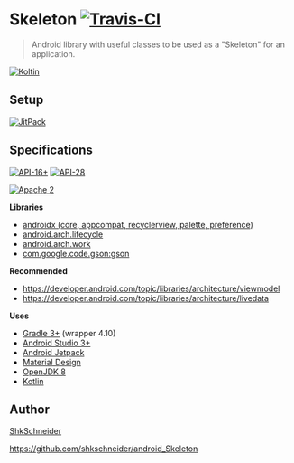 Skeleton [![Travis-CI](https://travis-ci.org/shkschneider/android_Skeleton.svg?branch=master)](https://travis-ci.org/shkschneider/android_Skeleton)
========

> Android library with useful classes to be used as a "Skeleton" for an application.

[![Koltin](https://github.com/JetBrains/kotlin-workshop/raw/master/kotlinlogo.png)](https://kotlinlang.org)

Setup
-----

[![JitPack](https://jitpack.io/v/com.github.shkschneider/android_Skeleton.svg)](https://jitpack.io/#shkschneider/android_Skeleton/9.1.0)

Specifications
--------------

[![API-16+](https://img.shields.io/badge/API-16+-blue.svg?style=flat)](https://developer.android.com/reference/android/os/Build.VERSION_CODES.html#JELLY_BEAN)
[![API-28](https://img.shields.io/badge/API-28-green.svg?style=flat)](https://developer.android.com/reference/android/os/Build.VERSION_CODES.html#P)

[![Apache 2](https://img.shields.io/badge/license-Apache%202-blue.svg?style=flat)](https://raw.githubusercontent.com/shkschneider/android_Skeleton/master/LICENSE)

**Libraries**

- [androidx (core, appcompat, recyclerview, palette, preference)](https://developer.android.com/jetpack/androidx/)
- [android.arch.lifecycle](https://developer.android.com/topic/libraries/architecture/lifecycle)
- [android.arch.work](https://developer.android.com/topic/libraries/architecture/workmanager/)
- [com.google.code.gson:gson](https://github.com/google/gson)

**Recommended**

- https://developer.android.com/topic/libraries/architecture/viewmodel
- https://developer.android.com/topic/libraries/architecture/livedata

**Uses**

- [Gradle 3+](https://developer.android.com/studio/build/index.html) (wrapper 4.10)
- [Android Studio 3+](https://developer.android.com/studio/index.html)
- [Android Jetpack](https://developer.android.com/jetpack/)
- [Material Design](http://www.google.com/design/spec/material-design/introduction.html)
- [OpenJDK 8](http://openjdk.java.net/projects/jdk8/)
- [Kotlin](https://kotlinlang.org/)

Author
------

[ShkSchneider](https://shkschneider.github.io)

https://github.com/shkschneider/android_Skeleton
